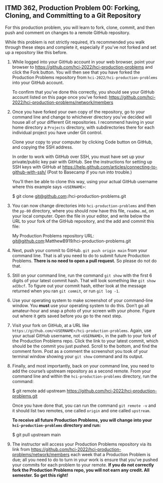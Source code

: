 ## ITMD 362, Production Problem 00: Forking, Cloning, and Committing to a Git Repository

For this production problem, you will learn to fork, clone, commit, and then push and comment on
changes to a remote GitHub repository.

While this problem is not strictly required, it’s recommended you walk through these steps and
complete it, especially if you’ve not forked and set up a repository like this before.

1. While logged into your GitHub account in your web browser, point your browser to
   https://github.com/hci-2022/hci-production-problems and click the Fork button. You will then
   see that you have forked the Production Problems repository from
   `hci-2022/hci-production-problems` into your GitHub account.

   To confirm that you’ve done this correctly, you should see your GitHub account listed on this
   page once you’ve forked: https://github.com/hci-2022/hci-production-problems/network/members

2. Once you have forked your own copy of the repository, go to your command line and change to
   whichever directory you’ve decided will house all of your different Git repositories. I recommend
   having in your home directory a `Projects` directory, with subdirectories there for each
   individual project you have under Git control.

   Clone your copy to your computer by clicking Code button on GitHub, and copying the SSH address.

   In order to work with GitHub over SSH, you must have set up your private/public key pair with
   GitHub. See the instructions for setting up SSH keys with GitHub at
   https://help.github.com/articles/connecting-to-github-with-ssh/ (Post to Basecamp if you run into
   trouble.)

   You’ll then be able to clone this way, using your actual GitHub username where this
   example says `<USERNAME>`:

     $ git clone git@github.com:<USERNAME>/hci-production-problems.git

3. You can now change directories into `hci-production-problems` and then the `pp-00` directory,
   where you should now have this file, `readme.md`, on your local computer. Open the file in your
   editor, and write below the URL to your fork of the GitHub repository, and the add and commit
   this file:

   My Production Problems repository URL: git@github.com:MatthewB919/hci-production-problems.git

4. Next, push your commit to GitHub. `git push origin main` from your command line. That is all you
   need to do to submit future Production Problems. **There is no need to open a pull request.** So
   please do not do that.

5. Still on your command line, run the command `git show` with the first 6 digits of your latest
   commit hash. That will look something like `git show ad3bcf`. To figure out your commit hash,
   either look at the message returned when you ran `git commit`, or run `git log -1`.

6. Use your operating system to make screenshot of your command-line window. You **must** use your
   operating system to do this. Don’t go all amateur-hour and snap a photo of your screen with your
   phone. Figure out where it gets saved before you go to the next step.

7. Visit your fork on GitHub, at a URL like `https://github.com/<USERNAME>/hci-production-problems`.
   Again, use your actual GitHub username, not `<USERNAME>`, in the path to your fork of the
   Production Problems repo. Click the link to your latest commit, which should be the commit you
   just pushed. Scroll to the bottom, and find the comment form. Post as a comment the screenshot
   you took of your terminal window showing your `git show` command and its output.

6. Finally, and most importantly, back on your command line, you need to add the course’s upstream
   repository as a second remote. From your command line and within the `hci-production-problems`
   directory, run the command:

     $ git remote add upstream https://github.com/hci-2022/hci-production-problems.git

   Once you have done that, you can run the command `git remote -v` and it should list two remotes,
   one called `origin` and one called `upstream`.

   **To receive all future Production Problems, you will change into your `hci-production-problems`
   directory and run:**

     $ git pull upstream main

7. The instructor will access your Production Problems repository via its link from
   https://github.com/hci-2022/hci-production-problems/network/members each week that a Production
   Problem is due; all you need to do to turn in your work is ensure that you’ve pushed your commits
   for each problem to your remote. **If you do not correctly fork the Production Problems repo, you
   will not earn any credit. All semester. So get this right!**
